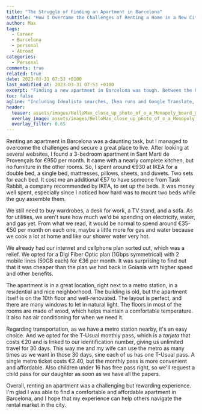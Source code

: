 ```yaml
---
title: "The Struggle of Finding an Apartment in Barcelona"
subtitle: "How I Overcame the Challenges of Renting a Home in a New City"
author: Max
tags:
  - Career
  - Barcelona
  - personal
  - Abroad
categories:
  - Personal
comments: true
related: true
date: 2023-03-31 07:53 +0100
last_modified_at: 2023-03-31 07:53 +0100
excerpt: "Finding a new apartment in Barcelona was tough. Between the high prices, language barriers, and unfamiliar neighborhoods, it seemed like a huge challenge. But through careful research and a little bit of luck, I was able to find a cozy home in the heart of the city."
toc: false
agline: "Including Idealista searches, Ikea runs and Google Translate, my journey to finding a home in Barcelona was an adventure in itself."
header:
  teaser: assets/images/HelloMax_close_up_photo_of_o_a_Monopoly_board_game_Barcelona__aae13cbf-4a56-4f8b-9d7e-8b536f2cf2e2.png
  overlay_image: assets/images/HelloMax_close_up_photo_of_o_a_Monopoly_board_game_Barcelona__aae13cbf-4a56-4f8b-9d7e-8b536f2cf2e2.png
  overlay_filter: 0.65
---
```

Renting an apartment in Barcelona was a daunting task, but I managed to overcome the challenges and secure a great place to live. After looking at several websites, I found a 3-bedroom apartment in Sant Marti de Provençals for €950 per month. It came with a nearly complete kitchen, but no furniture in the other rooms. So, I spent around €930 at IKEA for a double bed, a single bed, mattresses, pillows, sheets, and duvets. Two sets for each bed. It cost me an additional €57 to have someone from Task Rabbit, a company recommended by IKEA, to set up the beds. It was money well spent, especially since I noticed how hard was to mount two beds while the guy assemble them.

We still need to buy wardrobes, a desk for work, a TV stand, and a sofa. As for utilities, we aren't sure how much we'd be spending on electricity, water, and gas yet. From what we read, it would be normal to spend around €35-€50 per month on each one, maybe a little more for gas and water because we cook a lot at home and like our shower water very hot.

We already had our internet and cellphone plan sorted out, which was a relief. We opted for a Digi Fiber Optic plan (1Gbps symmetrical) with 2 mobile lines (50GB each) for €36 per month. It was surprising to find out that it was cheaper than the plan we had back in Goiania with higher speed and other benefits.

The apartment is in a great location, right next to a metro station, in a residential and nice neighborhood. The building is old, but the apartment itself is on the 10th floor and well-renovated. The layout is perfect, and there are many windows to let in natural light. The floors in most of the rooms are made of wood, which helps maintain a comfortable temperature. It also has air conditioning for when we need it.

Regarding transportation, as we have a metro station nearby, it's an easy choice. And we opted for the T-Usual monthly pass, which is a _tarjeta_ that costs €20 and is linked to our identification number, giving us unlimited travel for 30 days. This way me and my wife can use the metro as many times as we want in those 30 days, sine each of us has one T-Usual pass. A single metro ticket costs €2.40, but the monthly pass is more convenient and affordable. Also children under 16 has free pass right, so we'll request a child pass for our daughter as soon as we have all the papers.

Overall, renting an apartment was a challenging but rewarding experience. I'm glad I was able to find a comfortable and affordable apartment in Barcelona, and I hope that my experience can help others navigate the rental market in the city.


